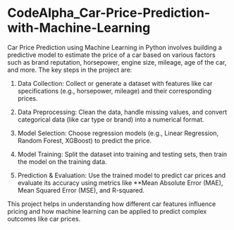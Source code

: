 # CodeAlpha_Car-Price-Prediction-with-Machine-Learning
Car Price Prediction using Machine Learning in Python involves building a predictive model to estimate the price of a car based on various factors such as brand reputation, horsepower, engine size, mileage, age of the car, and more. The key steps in the project are:

1. Data Collection: Collect or generate a dataset with features like car specifications (e.g., horsepower, mileage) and their corresponding prices.
   
2. Data Preprocessing: Clean the data, handle missing values, and convert categorical data (like car type or brand) into a numerical format.

3. Model Selection: Choose regression models (e.g., Linear Regression, Random Forest, XGBoost) to predict the price.

4. Model Training: Split the dataset into training and testing sets, then train the model on the training data.

5. Prediction & Evaluation: Use the trained model to predict car prices and evaluate its accuracy using metrics like **Mean Absolute Error (MAE), Mean Squared Error (MSE), and R-squared.

This project helps in understanding how different car features influence pricing and how machine learning can be applied to predict complex outcomes like car prices.
